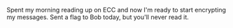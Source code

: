 Spent my morning reading up on ECC and now I'm ready to start encrypting my messages. Sent a flag to Bob today, but you'll never read it.
